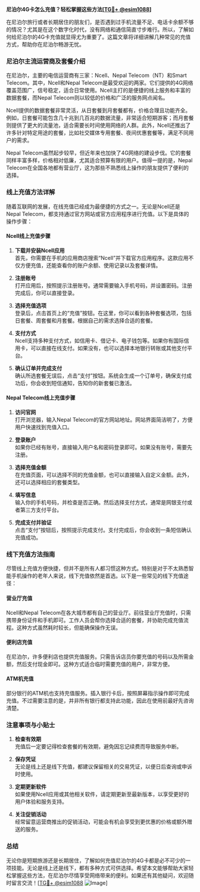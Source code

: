 **尼泊尔4G卡怎么充值？轻松掌握这些方法[[TG💪+ @esim1088](https://t.me/s/esim1088)]**

在尼泊尔旅行或者长期居住的朋友们，是否遇到过手机流量不足、电话卡余额不够的情况？尤其是在这个数字化时代，没有网络和通信简直寸步难行。所以，了解如何给尼泊尔的4G卡充值就显得尤为重要了。这篇文章将详细讲解几种常见的充值方式，帮助你在尼泊尔畅游无忧。

### 尼泊尔主流运营商及套餐介绍

在尼泊尔，主要的电信运营商有三家：Ncell、Nepal Telecom（NT）和Smart Telecom。其中，Ncell和Nepal Telecom是最受欢迎的两家。它们提供的4G网络覆盖范围广，信号稳定，适合日常使用。Ncell主打的是便捷的线上服务和丰富的数据套餐，而Nepal Telecom则以较低的价格和广泛的服务网点闻名。

Ncell提供的数据套餐非常灵活，从日套餐到月套餐都有，价格合理且功能齐全。例如，日套餐可能包含几十兆到几百兆的数据流量，非常适合短期游客；而月套餐则提供了更大的流量池，适合需要长时间使用网络的人群。此外，Ncell还推出了许多针对特定用途的套餐，比如社交媒体专用套餐、夜间优惠套餐等，满足不同用户的需求。

Nepal Telecom虽然起步较早，但近年来也加快了4G网络的建设步伐。它的套餐同样丰富多样，价格相对低廉，尤其适合预算有限的用户。值得一提的是，Nepal Telecom在全国各地都有营业厅，这为那些不熟悉线上操作的朋友提供了便利的选择。

### 线上充值方法详解

随着互联网的发展，在线充值已经成为最便捷的方式之一。无论是Ncell还是Nepal Telecom，都支持通过官方网站或官方应用程序进行充值。以下是具体的操作步骤：

#### Ncell线上充值步骤

1. **下载并安装Ncell应用**  
   首先，你需要在手机的应用商店搜索“Ncell”并下载官方应用程序。这款应用不仅方便充值，还能查看你的账户余额、使用记录以及套餐详情。

2. **注册账号**  
   打开应用后，按照提示注册账号。通常需要输入手机号码，并设置密码。注册完成后，你可以直接登录。

3. **选择充值选项**  
   登录后，点击首页上的“充值”按钮。在这里，你可以看到各种套餐选项，包括日套餐、周套餐和月套餐。根据自己的需求选择合适的套餐。

4. **支付方式**  
   Ncell支持多种支付方式，如信用卡、借记卡、电子钱包等。如果你有国际信用卡，可以直接在线支付。如果没有，也可以选择本地银行转账或其他支付平台。

5. **确认订单并完成支付**  
   确认所选套餐无误后，点击“支付”按钮。系统会生成一个订单号，确保支付成功后，你会收到短信通知，告知你的新套餐已激活。

#### Nepal Telecom线上充值步骤

1. **访问官网**  
   打开浏览器，输入Nepal Telecom的官方网站地址。网站界面简洁明了，方便用户快速找到充值入口。

2. **登录账户**  
   如果你已经有账号，直接输入用户名和密码登录即可。如果没有账号，需要先注册。

3. **选择充值金额**  
   在充值页面，可以选择不同的充值金额，也可以直接输入自定义金额。此外，还可以选择相应的套餐类型。

4. **填写信息**  
   输入你的手机号码，并检查是否正确。然后选择支付方式，通常是网银支付或者第三方支付平台。

5. **完成支付并验证**  
   点击“支付”按钮后，按照提示完成支付。支付完成后，你会收到一条短信确认充值成功。

### 线下充值方法指南

尽管线上充值方便快捷，但并不是所有人都习惯这种方式。特别是对于不太熟悉智能手机操作的老年人来说，线下充值依然是首选。以下是一些常见的线下充值途径：

#### 营业厅充值

Ncell和Nepal Telecom在各大城市都有自己的营业厅。前往营业厅充值时，只需携带身份证件和手机即可。工作人员会帮你选择合适的套餐，并协助完成充值流程。这种方式虽然耗时较长，但能确保操作无误。

#### 便利店充值

在尼泊尔，许多便利店也提供充值服务。只需告诉店员你要充值的号码以及所需金额，然后支付现金即可。这种方式适合临时需要充值的用户，非常方便。

#### ATM机充值

部分银行的ATM机也支持充值服务。插入银行卡后，按照屏幕指示操作即可完成充值。不过需要注意的是，并非所有银行都支持此功能，因此在使用前最好先咨询清楚。

### 注意事项与小贴士

1. **检查有效期**  
   充值后一定要记得检查套餐的有效期，避免因忘记续费而导致服务中断。

2. **保存凭证**  
   无论是线上还是线下充值，都建议保留相关的交易凭证，以便日后查询或申诉时使用。

3. **定期更新软件**  
   如果使用Ncell应用或其他相关软件，请定期更新至最新版本，以享受更好的用户体验和服务支持。

4. **关注促销活动**  
   经常留意运营商推出的促销活动，可能会有机会享受到更优惠的价格或额外赠送的服务。

### 总结

无论你是短期旅游还是长期居住，了解如何充值尼泊尔的4G卡都是必不可少的一项技能。无论是线上还是线下，都有多种方式可供选择。希望本文能够帮助大家轻松掌握这些方法，在尼泊尔尽情享受网络带来的便利。如果还有其他疑问，欢迎随时留言交流！[[TG💪+ @esim1088](https://t.me/s/esim1088) ![Image](https://i.postimg.cc/4NQfJmqS/Snipaste-2025-05-13-00-14-12.png)]